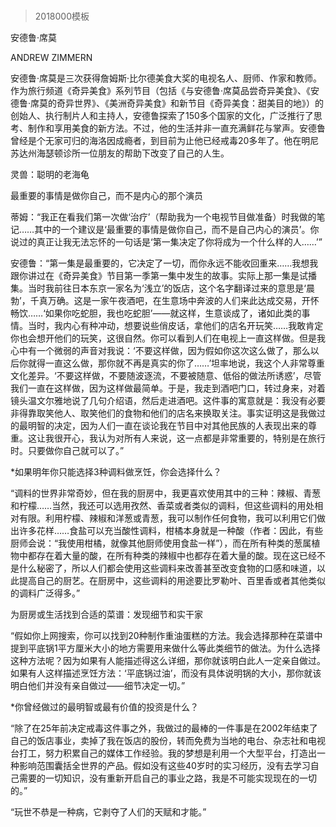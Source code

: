 # 
> 2018000模板



安德鲁·席莫


ANDREW ZIMMERN


安德鲁·席莫是三次获得詹姆斯·比尔德美食大奖的电视名人、厨师、作家和教师。作为旅行频道《奇异美食》系列节目（包括《与安德鲁·席莫品尝奇异美食》、《安德鲁·席莫的奇异世界》、《美洲奇异美食》和新节目《奇异美食：甜美目的地》）的创始人、执行制片人和主持人，安德鲁探索了150多个国家的文化，广泛推行了思考、制作和享用美食的新方法。不过，他的生活并非一直充满鲜花与掌声。安德鲁曾经是个无家可归的海洛因成瘾者，到目前为止他已经戒毒20多年了。他在明尼苏达州海瑟顿诊所一位朋友的帮助下改变了自己的人生。

灵兽：聪明的老海龟


最重要的事情是做你自己，而不是内心的那个演员

蒂姆：“我正在看我们第一次做‘治疗’（帮助我为一个电视节目做准备）时我做的笔记……其中的一个建议是‘最重要的事情是做你自己，而不是自己内心的演员’。你说过的真正让我无法忘怀的一句话是‘第一集决定了你将成为一个什么样的人……’”

安德鲁：“第一集是最重要的，它决定了一切，而你永远不能收回重来……我想我跟你讲过在《奇异美食》节目第一季第一集中发生的故事。实际上那一集是试播集。当时我前往日本东京一家名为‘浅立’的饭店，这个名字翻译过来的意思是‘晨勃’，千真万确。这是一家午夜酒吧，在生意场中奔波的人们来此达成交易，开怀畅饮……‘如果你吃蛇胆，我也吃蛇胆’——就这样，生意谈成了，诸如此类的事情。当时，我内心有种冲动，想要说些俏皮话，拿他们的店名开玩笑……我敢肯定你也会想开他们的玩笑，这很自然。你可以看到人们在电视上一直这样做。但是我心中有一个微弱的声音对我说：‘不要这样做，因为假如你这次这么做了，那么以后你就得一直这么做，那你就不再是真实的你了……’坦率地说，我这个人非常尊重文化差异。‘不要这样做，不要随波逐流，不要被随意、低俗的做法所诱惑’，尽管我们一直在这样做，因为这样做最简单。于是，我走到酒吧门口，转过身来，对着镜头温文尔雅地说了几句介绍语，然后走进酒吧。这件事的寓意就是：我没有必要非得靠取笑他人、取笑他们的食物和他们的店名来换取关注。事实证明这是我做过的最明智的决定，因为人们一直在谈论我在节目中对其他民族的人表现出来的尊重。这让我很开心，我认为对所有人来说，这一点都是非常重要的，特别是在旅行时。只要做你自己就可以了。”

*如果明年你只能选择3种调料做烹饪，你会选择什么？

“调料的世界非常奇妙，但在我的厨房中，我更喜欢使用其中的三种：辣椒、青葱和柠檬……当然，我还可以选用孜然、香菜或者类似的调料，但这些调料的用处相对有限。利用柠檬、辣椒和洋葱或青葱，我可以制作任何食物，我可以利用它们做出许多花样……食盐可以充当酸性调料，柑橘本身就是一种酸（作者：因此，有些厨师会说：“我使用柑橘，就像其他厨师使用食盐一样”），而在所有种类的葱属植物中都存在着大量的酸，在所有种类的辣椒中也都存在着大量的酸。现在这已经不是什么秘密了，所以人们都会使用这些调料来改善甚至改变食物的口感和味道，以此提高自己的厨艺。在厨房中，这些调料的用途要比罗勒叶、百里香或者其他类似的调料广泛得多。”


为厨房或生活找到合适的菜谱：发现细节和实干家

“假如你上网搜索，你可以找到20种制作重油蛋糕的方法。我会选择那种在菜谱中提到平底锅1平方厘米大小的地方需要用来做什么等此类细节的做法。为什么选择这种方法呢？因为如果有人能描述得这么详细，那你就该明白此人一定亲自做过。如果有人这样描述烹饪方法：‘平底锅过油’，而没有具体说明锅的大小，那你就该明白他们并没有亲自做过——细节决定一切。”

*你曾经做过的最明智或最有价值的投资是什么？

“除了在25年前决定戒毒这件事之外，我做过的最棒的一件事是在2002年结束了自己的饭店事业，卖掉了我在饭店的股份，转而免费为当地的电台、杂志社和电视台打工，努力积累自己的媒体工作经验。我的梦想是利用一个大型平台，打造出一种影响范围囊括全世界的产品。假如没有这些40岁时的实习经历，没有去学习自己需要的一切知识，没有重新开启自己的事业之路，我是不可能实现现在的一切的。”





“玩世不恭是一种病，它剥夺了人们的天赋和才能。”



